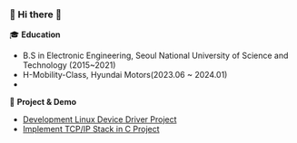 ### 👋 Hi there 👋


<!--
**RiHyeonKIM/RiHyeonKIM** is a ✨ _special_ ✨ repository because its `README.md` (this file) appears on your GitHub profile.

Here are some ideas to get you started:

- 🔭 I’m currently working on ...
- 🌱 I’m currently learning ...
- 👯 I’m looking to collaborate on ...
- 🤔 I’m looking for help with ...
- 💬 Ask me about ...
- 📫 How to reach me: gymoon10@naver.com
- 😄 Pronouns: ...
- ⚡ Fun fact: ...
-->

🎓 **Education** 
   
 - B.S in Electronic Engineering, Seoul National University of Science and Technology (2015~2021)
 - H-Mobility-Class, Hyundai Motors(2023.06 ~ 2024.01)
 - 


🌱 **Project & Demo** 
 - [Development Linux Device Driver Project]([https://github.com/](https://github.com/dlgus8648/Linux_device_driver))
 - [Implement TCP/IP Stack in C Project](https://github.com/dlgus8648/TCP-IP_stack_practice)






